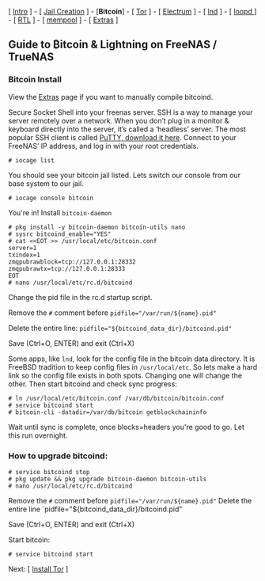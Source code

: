 [ [Intro](README.md) ] - [ [Jail Creation](freenas_1_jail_creation.md) ] - [**Bitcoin**] - [ [Tor](freenas_3_tor.md) ] - [ [Electrum](freenas_4_electrum.md) ] - [ [lnd](freenas_5_lnd.md) ] - [ [loopd ](freenas_5a_loopd.md)] - [ [RTL](freenas_6_rtl.md) ] - [ [mempool](freenas_8_mempool.md) ] - [ [Extras](extras.md) ]

## Guide to ₿itcoin & Lightning️ on FreeNAS / TrueNAS

### Bitcoin Install

View the [Extras](extras.md) page if you want to manually compile bitcoind.

Secure Socket Shell into your freenas server. SSH is a way to manage your server remotely over a network. When you don’t plug in a monitor & keyboard directly into the server, it’s called a ‘headless’ server. The most popular SSH client is called [PuTTY, download it here](https://www.putty.org/). Connect to your FreeNAS’ IP address, and log in with your root credentials.

```
# iocage list
```

You should see your bitcoin jail listed. Lets switch our console from our base system to our jail.

```
# iocage console bitcoin
```

You're in! Install `bitcoin-daemon`
```
# pkg install -y bitcoin-daemon bitcoin-utils nano
# sysrc bitcoind_enable="YES"
# cat <<EOT >> /usr/local/etc/bitcoin.conf
server=1
txindex=1
zmqpubrawblock=tcp://127.0.0.1:28332
zmqpubrawtx=tcp://127.0.0.1:28333
EOT
# nano /usr/local/etc/rc.d/bitcoind
```

Change the pid file in the rc.d startup script. 

Remove the `#` comment before `pidfile="/var/run/${name}.pid"`

Delete the entire line: `pidfile="${bitcoind_data_dir}/bitcoind.pid"`

Save (Ctrl+O, ENTER) and exit (Ctrl+X)

Some apps, like `lnd`, look for the config file in the bitcoin data directory. It is FreeBSD tradition to keep config files in `/usr/local/etc`. So lets make a hard link so the config file exists in both spots. Changing one will change the other. Then start bitcoind and check sync progress:

```
# ln /usr/local/etc/bitcoin.conf /var/db/bitcoin/bitcoin.conf
# service bitcoind start
# bitcoin-cli -datadir=/var/db/bitcoin getblockchaininfo
```

Wait until sync is complete, once blocks=headers you're good to go. Let this run overnight.

### How to upgrade bitcoind: 
```
# service bitcoind stop
# pkg update && pkg upgrade bitcoin-daemon bitcoin-utils
# nano /usr/local/etc/rc.d/bitcoind
```
Remove the `#` comment before `pidfile="/var/run/${name}.pid"`
Delete the entire line `pidfile="${bitcoind_data_dir}/bitcoind.pid"

Save (Ctrl+O, ENTER) and exit (Ctrl+X)

Start bitcoin:
```
# service bitcoind start
```

Next: [ [Install Tor](freenas_3_tor.md) ]
